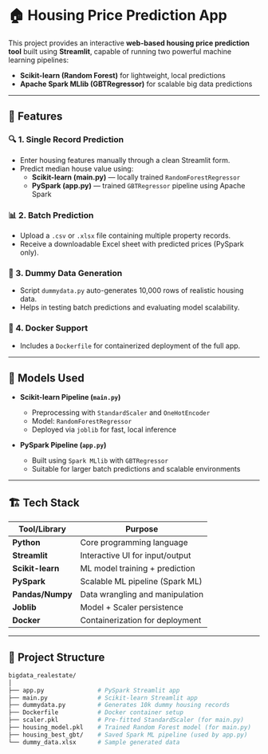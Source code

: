 # 🏠 Housing Price Prediction App

This project provides an interactive **web-based housing price prediction tool** built using **Streamlit**, capable of running two powerful machine learning pipelines:
- **Scikit-learn (Random Forest)** for lightweight, local predictions
- **Apache Spark MLlib (GBTRegressor)** for scalable big data predictions

---

## 🚀 Features

### 🔍 1. Single Record Prediction
- Enter housing features manually through a clean Streamlit form.
- Predict median house value using:
  - **Scikit-learn (main.py)** — locally trained `RandomForestRegressor`
  - **PySpark (app.py)** — trained `GBTRegressor` pipeline using Apache Spark

### 📊 2. Batch Prediction
- Upload a `.csv` or `.xlsx` file containing multiple property records.
- Receive a downloadable Excel sheet with predicted prices (PySpark only).

### 🧪 3. Dummy Data Generation
- Script `dummydata.py` auto-generates 10,000 rows of realistic housing data.
- Helps in testing batch predictions and evaluating model scalability.

### 🐳 4. Docker Support
- Includes a `Dockerfile` for containerized deployment of the full app.

---

## 🧠 Models Used

- **Scikit-learn Pipeline (`main.py`)**
  - Preprocessing with `StandardScaler` and `OneHotEncoder`
  - Model: `RandomForestRegressor`
  - Deployed via `joblib` for fast, local inference

- **PySpark Pipeline (`app.py`)**
  - Built using `Spark MLlib` with `GBTRegressor`
  - Suitable for larger batch predictions and scalable environments

---

## 🏗️ Tech Stack

| Tool/Library     | Purpose                          |
|------------------|----------------------------------|
| **Python**       | Core programming language        |
| **Streamlit**    | Interactive UI for input/output  |
| **Scikit-learn** | ML model training + prediction   |
| **PySpark**      | Scalable ML pipeline (Spark ML)  |
| **Pandas/Numpy** | Data wrangling and manipulation  |
| **Joblib**       | Model + Scaler persistence       |
| **Docker**       | Containerization for deployment  |

---

## 📁 Project Structure

```bash
bigdata_realestate/
│
├── app.py               # PySpark Streamlit app
├── main.py              # Scikit-learn Streamlit app
├── dummydata.py         # Generates 10k dummy housing records
├── Dockerfile           # Docker container setup
├── scaler.pkl           # Pre-fitted StandardScaler (for main.py)
├── housing_model.pkl    # Trained Random Forest model (for main.py)
├── housing_best_gbt/    # Saved Spark ML pipeline (used by app.py)
└── dummy_data.xlsx      # Sample generated data
